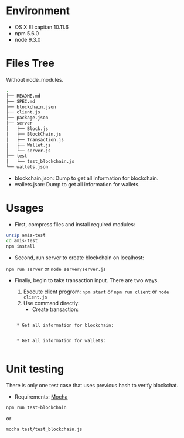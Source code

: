 # Environment
* OS X EI capitan 10.11.6
* npm 5.6.0
* node 9.3.0

# Files Tree
Without node_modules.

```bash
.
├── README.md
├── SPEC.md
├── blockchain.json
├── client.js
├── package.json
├── server
│   ├── Block.js
│   ├── BlockChain.js
│   ├── Transaction.js
│   ├── Wallet.js
│   └── server.js
├── test
│   └── test_blockchain.js
└── wallets.json
```

- blockchain.json: Dump to get all information for blockchain.
- wallets.json: Dump to get all information for wallets.

# Usages
* First, compress files and install required modules:

```bash
unzip amis-test
cd amis-test
npm install
```

* Second, run server to create blockchain on localhost:


```npm run server``` or ```node server/server.js```

* Finally, begin to take transaction input. There are two ways. 

	1. Execute client progrom: ```npm start``` or ```npm run client``` or ```node client.js```
	2. Use command directly:
		* Create transaction:
```curl -i -H "Content-Type: application/json" -X POST -d '{"from":"from_address","to":"to_address","value":20}' http://localhost:8888/transaction
```
		* Get all information for blockchain:
```curl -i -H "Content-Type: application/json" -X POST http://localhost:8888/blockchain
```
		* Get all information for wallets:
```curl -i -H "Content-Type: application/json" -X POST http://localhost:8888/wallets
```

# Unit testing
There is only one test case that uses previous hash to verify blockchat.

* Requirements: [Mocha](https://mochajs.org/)

```bash
npm run test-blockchain
```

or

```bash
mocha test/test_blockchain.js
```